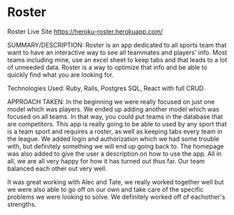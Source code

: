 # Roster

Roster Live Site https://heroku-roster.herokuapp.com/

SUMMARY/DESCRIPTION: Roster is an app dedicated to all sports team that want to have an interactive way to see all teammates and players' info. Most teams including mine, use an excel sheet to keep tabs and that leads to a lot of unneeded data. Roster is a way to optimize that info and be able to quickly find what you are looking for.

Technologies Used: Ruby, Rails, Postgres SQL, React with full CRUD.

APPROACH TAKEN: In the beginning we were really focused on just one model which was players. We ended up adding another model which was focused on all teams. In that way, you could put teams in the database that are competitors. This app is really going to be able to used by any sport that is a team sport and requires a roster, as well as keeping tabs every team in the league. We added login and authorization which we had some trouble with, but definitely something we will end up going back to. The homepage was also added to give the user a description on how to use the app. All in all, we are all very happy for how it has turned out thus far. Our team balanced each other out very well.

It was great working with Alec and Tate, we really worked together well but we were also able to go off on our own and take care of the specific problems we were looking to solve. We definitely worked off of eachother's strengths.

